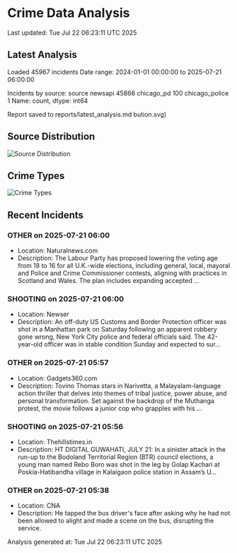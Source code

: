 # Crime Data Analysis
Last updated: Tue Jul 22 06:23:11 UTC 2025

## Latest Analysis

Loaded 45967 incidents
Date range: 2024-01-01 00:00:00 to 2025-07-21 06:00:00

Incidents by source:
source
newsapi           45866
chicago_pd          100
chicago_police        1
Name: count, dtype: int64

Report saved to reports/latest_analysis.md
bution.svg)

## Source Distribution
![Source Distribution](images/source_distribution.svg)

## Crime Types
![Crime Types](images/crime_types.svg)

## Recent Incidents

### OTHER on 2025-07-21 06:00
- Location: Naturalnews.com
- Description: The Labour Party has proposed lowering the voting age from 18 to 16 for all U.K.-wide elections, including general, local, mayoral and Police and Crime Commissioner contests, aligning with practices in Scotland and Wales. The plan includes expanding accepted …


### SHOOTING on 2025-07-21 06:00
- Location: Newser
- Description: An off-duty US Customs and Border Protection officer was shot in a Manhattan park on Saturday following an apparent robbery gone wrong, New York City police and federal officials said. The 42-year-old officer was in stable condition Sunday and expected to sur…


### OTHER on 2025-07-21 05:57
- Location: Gadgets360.com
- Description: Tovino Thomas stars in Narivetta, a Malayalam-language action thriller that delves into themes of tribal justice, power abuse, and personal transformation. Set against the backdrop of the Muthanga protest, the movie follows a junior cop who grapples with his …


### SHOOTING on 2025-07-21 05:56
- Location: Thehillstimes.in
- Description: HT DIGITAL GUWAHATI, JULY 21: In a sinister attack in the run-up to the Bodoland Territorial Region (BTR) council elections, a young man named Rebo Boro was shot in the leg by Golap Kachari at Poskia-Hatibandha village in Kalaigaon police station in Assam’s U…


### OTHER on 2025-07-21 05:38
- Location: CNA
- Description: He tapped the bus driver's face after asking why he had not been allowed to alight and made a scene on the bus, disrupting the service.

Analysis generated at: Tue Jul 22 06:23:11 UTC 2025
